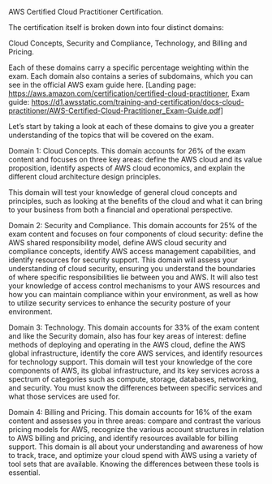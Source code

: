 AWS Certified Cloud Practitioner Certification.

The certification itself is broken down into four distinct domains:

Cloud Concepts,
Security and Compliance,
Technology, and
Billing and Pricing.

Each of these domains carry a specific percentage weighting within the exam. Each domain also contains a series of subdomains, which you can see in the official AWS exam guide here.
[Landing page: https://aws.amazon.com/certification/certified-cloud-practitioner,
Exam guide: https://d1.awsstatic.com/training-and-certification/docs-cloud-practitioner/AWS-Certified-Cloud-Practitioner_Exam-Guide.pdf]

Let’s start by taking a look at each of these domains to give you a greater understanding of the topics that will be covered on the exam.

Domain 1: Cloud Concepts. This domain accounts for 26% of the exam content and focuses on three key areas: define the AWS cloud and its value proposition, identify aspects of AWS cloud economics, and explain the different cloud architecture design principles.

This domain will test your knowledge of general cloud concepts and principles, such as looking at the benefits of the cloud and what it can bring to your business from both a financial and operational perspective.

Domain 2: Security and Compliance. This domain accounts for 25% of the exam content and focuses on four components of cloud security: define the AWS shared responsibility model, define AWS cloud security and compliance concepts, identify AWS access management capabilities, and identify resources for security support.
This domain will assess your understanding of cloud security, ensuring you understand the boundaries of where specific responsibilities lie between you and AWS. It will also test your knowledge of access control mechanisms to your AWS resources and how you can maintain compliance within your environment, as well as how to utilize security services to enhance the security posture of your environment.

Domain 3: Technology. This domain accounts for 33% of the exam content and like the Security domain, also has four key areas of interest: define methods of deploying and operating in the AWS cloud, define the AWS global infrastructure, identify the core AWS services, and identify resources for technology support.
This domain will test your knowledge of the core components of AWS, its global infrastructure, and its key services across a spectrum of categories such as compute, storage, databases, networking, and security. You must know the differences between specific services and what those services are used for.

Domain 4: Billing and Pricing. This domain accounts for 16% of the exam content and assesses you in three areas: compare and contrast the various pricing models for AWS, recognize the various account structures in relation to AWS billing and pricing, and identify resources available for billing support.
This domain is all about your understanding and awareness of how to track, trace, and optimize your cloud spend with AWS using a variety of tool sets that are available. Knowing the differences between these tools is essential.
